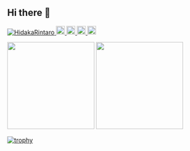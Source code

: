 ## Hi there 👋
<p align="left"> 
  <a href="https://github.com/HidakaRintaro/HidakaRintaro/">
    <img src="https://komarev.com/ghpvc/?username=HidakaRintaro" alt="HidakaRintaro" />
  </a>
  <a href="http://twitter.com/HidakaRintaro">
    <img height="20" src="https://img.shields.io/twitter/follow/HidakaRintaro?label=Twitter&logo=twitter&style=flat" />
  </a>
  <a href="https://github.com/HidakaRintaro">
    <img height="20" src="https://img.shields.io/github/followers/HidakaRintaro?label=follow&logo=github&style=flat" />
  </a>
  <a href="http://qiita.com/HidakaRintaro">
    <img height="20" src="https://qiita-badge.apiapi.app/s/HidakaRintaro/posts.svg" />
  </a>
  <//qiita.com/HidakaRintaro">
    <img height="20" src="https://qiita-badge.apiapi.app/s/HidakaRintaro/contributions.svg" />
  </a>
</p>

<p align="left">
  <img height="200px" src="https://github-readme-stats.vercel.app/api/top-langs/?username=HidakaRintaro&theme=gotham&layout=compact" />
  <img height="200px" src="https://github-readme-stats.vercel.app/api?username=HidakaRintaro&count_private=true&show_icons=true&theme=gotham" />
</p>
  
[![trophy](https://github-profile-trophy.vercel.app/?username=HidakaRintaro&theme=onedark)](https://github.com/ryo-ma/github-profile-trophy)

